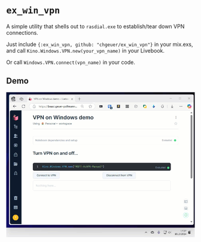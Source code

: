 # `ex_win_vpn`

A simple utility that shells out to `rasdial.exe` to establish/tear down VPN connections.

Just include `{:ex_win_vpn, github: "chgeuer/ex_win_vpn"}` in your mix.exs, and call `Kino.Windows.VPN.new(your_vpn_name)` in your Livebook. 

Or call `Windows.VPN.connect(vpn_name)` in your code.

## Demo

![](images/demo.gif)

